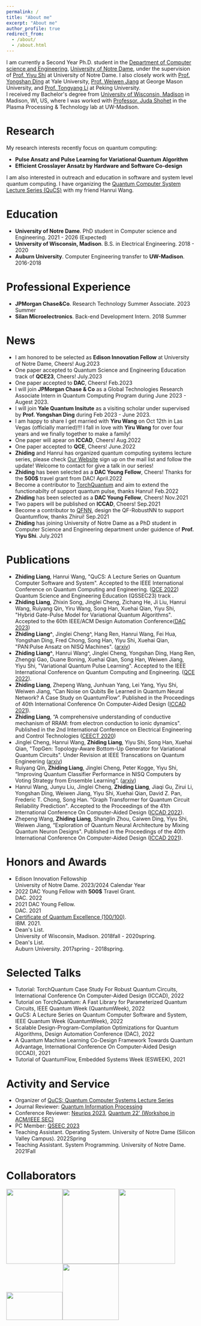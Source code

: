 ```yaml
---
permalink: /
title: "About me"
excerpt: "About me"
author_profile: true
redirect_from: 
  - /about/
  - /about.html
---
```

I am currently a Second Year Ph.D. student in the [Department of Computer science and Engineering](https://cse.nd.edu/), [University of Notre Dame](https://www.nd.edu//), under the supervision of [Prof. Yiyu Shi](https://engineering.nd.edu/faculty/yiyu-shi/) at University of Notre Dame. I also closely work with [Prof. Yongshan Ding](https://www.yongshanding.com/) at Yale University, [Prof. Weiwen Jiang](https://jqub.github.io/) at George Mason University, and [Prof. Tongyang Li](https://www.tongyangli.com/) at Peking University. <br> 
I received my Bachelor's degree from [University of Wisconsin, Madison](https://www.wisc.edu/) in Madison, WI, US, where I was worked with [Professor. Juda Shohet](https://directory.engr.wisc.edu/ece/Faculty/Shohet_J-/) in the Plasma Processing & Technology lab at UW-Madison.

# Research
My research interests recently focus on quantum computing: 
- **Pulse Ansatz and Pulse Learning for Variational Quantum Algorithm** 
- **Efficient Crosslayer Ansatz by Hardware and Software Co-design**

 I am also interested in outreach and education in software and system level quantum computing. I have organizing the [Quantum Computer System Lecture Series (QuCS)](https://sites.nd.edu/quantum/) with my friend Hanrui Wang.

# Education

* **University of Notre Dame**. PhD student in Computer science and Engineering. 2021 - 2026 (Expected)
* **University of Wisconsin, Madison**. B.S. in Electrical Engineering. 2018 - 2020
* **Auburn University**. Computer Engineering transfer to **UW-Madison**. 2016-2018

# Professional Experience

* **JPMorgan Chase&Co**. Research Technology Summer Associate. 2023 Summer
* **Silan Microelectronics**. Back-end Development Intern. 2018 Summer


# News

* I am honored to be selected as **Edison Innovation Fellow** at University of Notre Dame, Cheers! Aug.2023
* One paper accepted to Quantum Science and Engineering Education track of **QCE23**, Cheers! July.2023
* One paper accepted to **DAC**, Cheers! Feb.2023
* I will join **JPMorgan Chase & Co** as a Global Technologies Research Associate Intern in Quantum Computing Program during June 2023 - Augest 2023. 
* I will join **Yale Quantum Insitute** as a visiting scholar under supervised by **Prof. Yongshan Ding** during Feb 2023 - June 2023.
* I am happy to share I get married with **Yiru Wang** on Oct 12th in Las Vegas (officially married)!!! I fall in love with **Yiru Wang** for over four years and we finally together to make a family!
* One paper will apear on **ICCAD**, Cheers!    Aug.2022
* One paper accepted to **QCE**, Cheers!    June.2022
* **Zhiding** and Hanrui has organized quantum computing systems lecture series, please check [Our Website](https://sites.nd.edu/quantum/) sign up on the mail list and follow the update! Welcome to contact for give a talk in our series! 
* **Zhiding** has been selected as a **DAC Young Fellow**, Cheers! Thanks for the **500$** travel grant from DAC!     April.2022
* Become a contributor to [TorchQuantum](https://github.com/mit-han-lab/torchquantum) and aim to extend the functionabilty of support quantum pulse, thanks Hanrui!     Feb.2022
* **Zhiding** has been selected as a **DAC Young Fellow**, Cheers!    Nov.2021         
* Two papers will be published on **ICCAD**, Cheers!    Sep.2021
* Become a contributor to [QFNN](https://github.com/JQub/qfnn), design the QF-RobustNN to support Quantumflow, thanks Zhirui!     Sep.2021
* **Zhiding** has joining University of Notre Dame as a PhD student in Computer Science and Engineering department under guidence of **Prof. Yiyu Shi**.    July.2021

# Publications
* **Zhiding Liang**, Hanrui Wang,  "QuCS: A Lecture Series on Quantum Computer Software and System". Accepted to the IEEE International Conference on Quantum Computing and Engineering. ([QCE 2022](https://arxiv.org/pdf/2203.17267.pdf)) Quantum Science and Engineering Education (QSSEC23) track . 
* **Zhiding Liang**, Zhixin Song, Jinglei Cheng, Zichang He, Ji Liu, Hanrui Wang, Ruiyang Qin, Yiru Wang, Song Han, Xuehai Qian, Yiyu Shi, "Hybrid Gate-Pulse Model for Variational Quantum Algorithms". Accepted to the 60th IEEE/ACM Design Automation Conference([DAC 2023](https://arxiv.org/pdf/2212.00661.pdf))
* **Zhiding Liang^**, Jinglei Cheng^, Hang Ren, Hanrui Wang, Fei Hua, Yongshan Ding, Fred Chong, Song Han, Yiyu Shi, Xuehai Qian, "PAN:Pulse Ansatz on NISQ Machines". ([arxiv](https://arxiv.org/abs/2208.01215))
* **Zhiding Liang^**, Hanrui Wang^, Jinglei Cheng, Yongshan Ding, Hang Ren, Zhengqi Gao, Duane Boning, Xuehai Qian, Song Han, Weiwen Jiang, Yiyu Shi, "Variational Quantum Pulse Learning". Accepted to the IEEE International Conference on Quantum Computing and Engineering. ([QCE 2022](https://arxiv.org/pdf/2203.17267.pdf)). 
* **Zhiding Liang**, Zhepeng Wang, Junhuan Yang, Lei Yang, Yiyu Shi, Weiwen Jiang, “Can Noise on Qubits Be Learned in Quantum Neural Network? A Case Study on QuantumFlow”. Published in the Proceedings of 40th International Conference On Computer-Aided Design ([ICCAD 2021](https://arxiv.org/pdf/2109.03430.pdf)).
* **Zhiding Liang**, “A comprehensive understanding of conductive mechanism of RRAM: from electron conduction to ionic dynamics". Published in the 2nd International Conference on Electrical Engineering and Control Technologies ([CEECT 2020](https://www.ceect.org/))
* Jinglei Cheng, Hanrui Wang, **Zhiding Liang**, Yiyu Shi, Song Han, Xuehai Qian, "TopGen: Topology-Aware Bottom-Up Generator for Variational Quantum Circuits". Under Revision at IEEE Transcations on Quantum Engineering ([arxiv](https://arxiv.org/pdf/2210.08190.pdf))
* Ruiyang Qin, **Zhiding Liang**, Jinglei Cheng, Peter Kogge, Yiyu Shi, “Improving Quantum Classifier Performance in NISQ Computers by Voting Strategy from Ensemble Learning”. ([arxiv](https://arxiv.org/pdf/2210.01656.pdf))
* Hanrui Wang, Junyu Liu, Jinglei Cheng, **Zhiding Liang**, Jiaqi Gu, Zirui Li, Yongshan Ding, Weiwen Jiang, Yiyu Shi, Xuehai Qian, David Z. Pan, Frederic T. Chong, Song Han. “Graph Transformer for Quantum Circuit Reliability Prediction". Accepted to the Proceedings of the 41th International Conference On
Computer-Aided Design ([ICCAD 2022](https://qmlsys.mit.edu/wp-content/uploads/2022/09/ICCAD2022_Transformer.pdf)).
* Zhepeng Wang, **Zhiding Liang**, Shanglin Zhou, Caiwen Ding, Yiyu Shi, Weiwen Jiang, “Exploration of Quantum Neural Architecture by Mixing Quantum Neuron Designs". Published in the Proceedings of the 40th International Conference On
Computer-Aided Design ([ICCAD 2021](https://iccad.com/index.php/)).


# Honors and Awards
* Edison Innovation Fellowship <br> University of Notre Dame. 2023/2024 Calendar Year
* 2022 DAC Young Fellow with **500$** Travel Grant. <br> DAC. 2022
* 2021 DAC Young Fellow. <br> DAC. 2021
* [Certificate of Quantum Excellence (100/100)](https://jqub.github.io/2021/08/27/news_21_08_27-IBMQ/index.html). <br>IBM. 2021.
* Dean's List. <br> University of Wisconsin, Madison. 2018fall - 2020spring.
* Dean's List. <br> Auburn University. 2017spring - 2018spring.

# Selected Talks
* Tutorial: TorchQuantum Case Study For Robust Quantum Circuits, International Conference On
Computer-Aided Design (ICCAD), 2022
* Tutorial on TorchQuantum: A Fast Library for Parameterized Quantum Circuits, IEEE Quantum Week (QuantumWeek), 2022
* QuCS: A Lecture Series on Quantum Computer Software and System, IEEE Quantum Week (QuantumWeek), 2022
* Scalable Design-Program-Compilation Optimizations for Quantum Algorithms, Design Automation Conference (DAC), 2022
* A Quantum Machine Learning Co-Design Framework Towards Quantum Advantage, International Conference On
Computer-Aided Design (ICCAD), 2021
* Tutorial of QuantumFlow, Embedded Systems Week (ESWEEK), 2021

# Activity and Service
* Organizer of [QuCS: Quantum Computer Systems Lecture Series](https://sites.nd.edu/quantum/)
* Journal Reviewer: [Quantum Information Processing](https://www.springer.com/journal/11128)
* Conference Reviewer: [Neurips 2023](https://nips.cc/), [Quantum 22' (Workshop in ACM/IEEE SEC)](https://iwqc22.github.io/)
* PC Member: [QSEEC 2023](https://ed.quantum.ieee.org/qseec-23/)
* Teaching Assistant. Operating System. University of Notre Dame (Silicon Valley Campus). 2022Spring
* Teaching Assistant. System Programming. University of Notre Dame. 2021Fall
<!---Experience--->


# Collaborators
 <img src="../images/mit.png" height="200" width="150"><img src="../images/usc.png" height="200" width="150"><img src="../images/yale.png" height="200" width="150"><img src="../images/gmu.png" height="75" width="150"><img src="../images/UCB.png" height="150" width="150">


<script type="text/javascript" id="clustrmaps" src="//clustrmaps.com/map_v2.js?d=8KGfUL_pkV9DNQfD3UyZcaQHl9ii8VeCMgJUzJtERlg&cl=ffffff&w=a"></script>